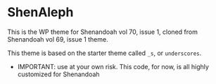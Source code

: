 

ShenAleph
===

This is the WP theme for Shenandoah vol 70, issue 1, cloned from
Shenandoah vol 69, issue 1 theme.

This theme is based on the starter theme called `_s`, or `underscores`.



* IMPORTANT: use at your own risk. This code, for now, is all highly customized for Shenandoah
